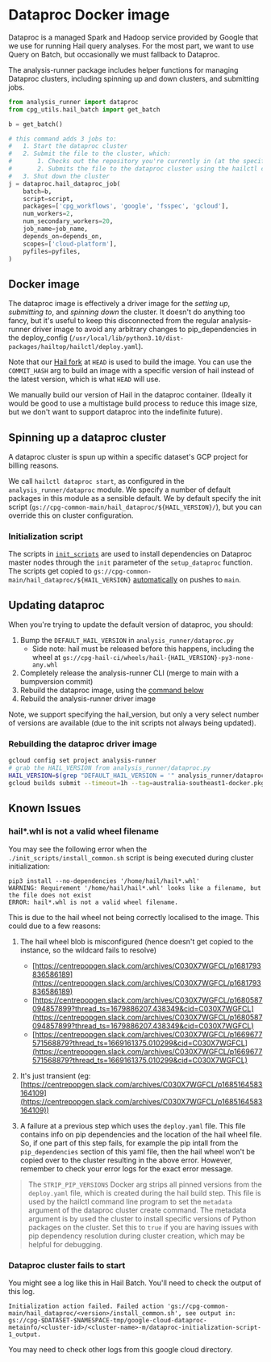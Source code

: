 # Dataproc Docker image

Dataproc is a managed Spark and Hadoop service provided by Google that we use for running Hail query analyses. For the most part, we want to use Query on Batch, but occasionally we must fallback to Dataproc.

The analysis-runner package includes helper functions for managing Dataproc clusters, including spinning up and down clusters, and submitting jobs.

```python
from analysis_runner import dataproc
from cpg_utils.hail_batch import get_batch

b = get_batch()

# this command adds 3 jobs to:
#   1. Start the dataproc cluster
#   2. Submit the file to the cluster, which:
#       1. Checks out the repository you're currently in (at the specific commit of the repo you're in on run)
#       2. Submits the file to the dataproc cluster using the hailctl command
#   3. Shut down the cluster
j = dataproc.hail_dataproc_job(
    batch=b,
    script=script,
    packages=['cpg_workflows', 'google', 'fsspec', 'gcloud'],
    num_workers=2,
    num_secondary_workers=20,
    job_name=job_name,
    depends_on=depends_on,
    scopes=['cloud-platform'],
    pyfiles=pyfiles,
)
```

## Docker image

The dataproc image is effectively a driver image for the _setting up_, _submitting to_, and _spinning down_ the cluster. It doesn't do anything too fancy, but it's useful to keep this disconnected from the regular analysis-runner driver image to avoid any arbitrary changes to pip_dependencies in the deploy_config (`/usr/local/lib/python3.10/dist-packages/hailtop/hailctl/deploy.yaml`).

Note that our [Hail fork](https://github.com/populationgenomics/hail) at `HEAD` is used to build the image. You can use the `COMMIT_HASH` arg to build an image with a specific version of hail instead of the latest version, which is what `HEAD` will use.

We manually build our version of Hail in the dataproc container. (Ideally it would be good to use a multistage build process to reduce this image size, but we don't want to support dataproc into the indefinite future).

## Spinning up a dataproc cluster

A dataproc cluster is spun up within a specific dataset's GCP project for billing reasons.

We call `hailctl dataproc start`, as configured in the `analysis_runner/dataproc` module. We specify a number of default packages in this module as a sensible default. We by default specify the init script (`gs://cpg-common-main/hail_dataproc/${HAIL_VERSION}/`), but you can override this on cluster configuration.

### Initialization script

The scripts in [`init_scripts`](init_scripts) are used to install dependencies on Dataproc master nodes through the `init` parameter of the `setup_dataproc` function. The scripts get copied to `gs://cpg-common-main/hail_dataproc/${HAIL_VERSION}` [automatically](../.github/workflows/copy_dataproc_init_scripts.yaml) on pushes to `main`.

## Updating dataproc

When you're trying to update the default version of dataproc, you should:

1. Bump the `DEFAULT_HAIL_VERSION` in `analysis_runner/dataproc.py`
    * Side note: hail must be released before this happens, including the wheel at `gs://cpg-hail-ci/wheels/hail-{HAIL_VERSION}-py3-none-any.whl`
2. Completely release the analysis-runner CLI (merge to main with a bumpversion commit)
3. Rebuild the dataproc image, using the [command below](#rebuilding-the-dataproc-driver-image)
4. Rebuild the analysis-runner driver image

Note, we support specifying the hail_version, but only a very select number of versions are available (due to the init scripts not always being updated).

### Rebuilding the dataproc driver image

```sh
gcloud config set project analysis-runner
# grab the HAIL_VERSION from analysis_runner/dataproc.py
HAIL_VERSION=$(grep "DEFAULT_HAIL_VERSION = '" analysis_runner/dataproc.py | awk -F\' '{print $2}')
gcloud builds submit --timeout=1h --tag=australia-southeast1-docker.pkg.dev/analysis-runner/images/dataproc:hail-$HAIL_VERSION .
```

## Known Issues

### hail*.whl is not a valid wheel filename

You may see the following error when the `./init_scripts/install_common.sh` script is being executed during cluster initialization:

```log
pip3 install --no-dependencies '/home/hail/hail*.whl'
WARNING: Requirement '/home/hail/hail*.whl' looks like a filename, but the file does not exist
ERROR: hail*.whl is not a valid wheel filename.
```

This is due to the hail wheel not being correctly localised to the image. This could due to a few reasons:

1. The hail wheel blob is misconfigured (hence doesn't get copied to the instance, so the wildcard fails to resolve)
    * [https://centrepopgen.slack.com/archives/C030X7WGFCL/p1681793836586189](https://centrepopgen.slack.com/archives/C030X7WGFCL/p1681793836586189)
    * [https://centrepopgen.slack.com/archives/C030X7WGFCL/p1680587094857899?thread_ts=1679886207.438349&cid=C030X7WGFCL](https://centrepopgen.slack.com/archives/C030X7WGFCL/p1680587094857899?thread_ts=1679886207.438349&cid=C030X7WGFCL)
    * [https://centrepopgen.slack.com/archives/C030X7WGFCL/p1669677571568879?thread_ts=1669161375.010299&cid=C030X7WGFCL](https://centrepopgen.slack.com/archives/C030X7WGFCL/p1669677571568879?thread_ts=1669161375.010299&cid=C030X7WGFCL)

1. It's just transient (eg: [https://centrepopgen.slack.com/archives/C030X7WGFCL/p1685164583164109](https://centrepopgen.slack.com/archives/C030X7WGFCL/p1685164583164109))

1. A failure at a previous step which uses the `deploy.yaml` file. This file contains info on pip dependencies and the location of the hail wheel file. So, if one part of this step fails, for example the pip intall from the `pip_dependencies` section of this yaml file, then the hail wheel won't be copied over to the cluster resulting in the above error. However, remember to check your error logs for the exact error message.

> The `STRIP_PIP_VERSIONS` Docker arg strips all pinned versions from the `deploy.yaml` file, which is created during the hail build step. This file is used by the hailctl command line program to set the `metadata` argument of the dataproc cluster create command. The metadata argument is by used the cluster to install specific versions of Python packages on the cluster. Set this to `true` if you are having issues with pip dependency resolution during cluster creation, which may be helpful for debugging.

### Dataproc cluster fails to start

You might see a log like this in Hail Batch. You'll need to check the output of this log.

```text
Initialization action failed. Failed action 'gs://cpg-common-main/hail_dataproc/<version>/install_common.sh', see output in: gs://cpg-$DATASET-$NAMESPACE-tmp/google-cloud-dataproc-metainfo/<cluster-id>/<cluster-name>-m/dataproc-initialization-script-1_output.
```

You may need to check other logs from this google cloud directory.
